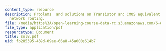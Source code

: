 ```yaml
---
content_type: resource
description: Problems  and solutions on Transistor and CMOS equivalent NOR Gate and
  network routing.
file: /media/https%3A/open-learning-course-data-rc.s3.amazonaws.com/6-896-theory-of-parallel-hardware-sma-5511-spring-2004/fb285395439d09ae66a845a008e614b7_sol8.pdf
file_type: application/pdf
resourcetype: Document
title: sol8.pdf
uid: fb285395-439d-09ae-66a8-45a008e614b7
---
```

